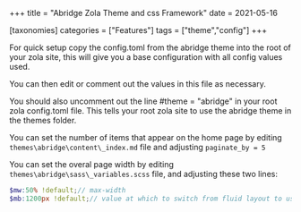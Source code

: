 +++
title = "Abridge Zola Theme and css Framework"
date = 2021-05-16

[taxonomies]
categories = ["Features"]
tags = ["theme","config"]
+++

For quick setup copy the config.toml from the abridge theme into the root of your zola site, this will give you a base configuration with all config values used.
<!-- more -->
You can then edit or comment out the values in this file as necessary.

You should also uncomment out the line #theme = "abridge" in your root zola config.toml file. This tells your root zola site to use the abridge theme in the themes folder.

You can set the number of items that appear on the home page by editing `themes\abridge\content\_index.md` file and adjusting `paginate_by = 5`

You can set the overal page width by editing `themes\abridge\sass\_variables.scss` file, and adjusting these two lines:

```scss
$mw:50% !default;// max-width
$mb:1200px !default;// value at which to switch from fluid layout to using max-width
```
